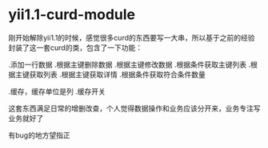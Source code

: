 # yii1.1-curd-module

刚开始解除yii1.1的时候，感觉很多curd的东西要写一大串，所以基于之前的经验封装了这一套curd的类，包含了一下功能：

.添加一行数据
.根据主键删除数据
.根据主键修改数据
.根据条件获取主键列表
.根据主键获取列表
.根据主键获取详情
.根据条件获取符合条件数量

.缓存，缓存单位是列
.缓存开关

这套东西满足日常的增删改查，个人觉得数据操作和业务应该分开来，业务专注写业务就好了

有bug的地方望指正
